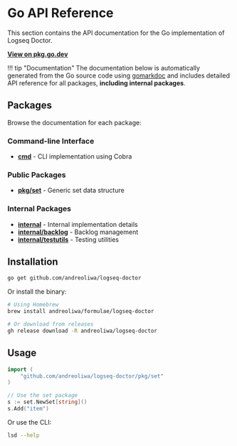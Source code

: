 # Go API Reference

This section contains the API documentation for the Go implementation of Logseq Doctor.

**[View on pkg.go.dev](https://pkg.go.dev/github.com/andreoliwa/logseq-doctor)**

!!! tip "Documentation"
The documentation below is automatically generated from the Go source code using [gomarkdoc](https://github.com/princjef/gomarkdoc) and includes detailed API reference for all packages, **including internal packages**.

## Packages

Browse the documentation for each package:

### Command-line Interface

- **[cmd](go/cmd/README.md)** - CLI implementation using Cobra

### Public Packages

- **[pkg/set](go/pkg/set/README.md)** - Generic set data structure

### Internal Packages

- **[internal](go/internal/README.md)** - Internal implementation details
- **[internal/backlog](go/internal/backlog/README.md)** - Backlog management
- **[internal/testutils](go/internal/testutils/README.md)** - Testing utilities

## Installation

```bash
go get github.com/andreoliwa/logseq-doctor
```

Or install the binary:

```bash
# Using Homebrew
brew install andreoliwa/formulae/logseq-doctor

# Or download from releases
gh release download -R andreoliwa/logseq-doctor
```

## Usage

```go
import (
    "github.com/andreoliwa/logseq-doctor/pkg/set"
)

// Use the set package
s := set.NewSet[string]()
s.Add("item")
```

Or use the CLI:

```bash
lsd --help
```

